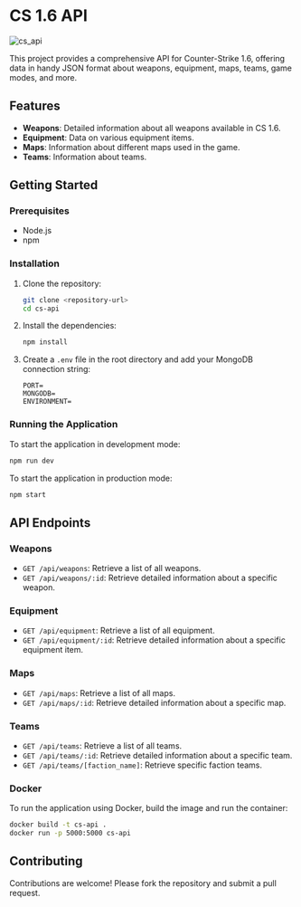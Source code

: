 # CS 1.6 API
![cs_api](https://github.com/user-attachments/assets/0ce9d088-86f5-4095-bc88-79f22855519b)

This project provides a comprehensive API for Counter-Strike 1.6, offering data in handy JSON format about weapons,
equipment, maps, teams, game modes, and more.

## Features

- **Weapons**: Detailed information about all weapons available in CS 1.6.
- **Equipment**: Data on various equipment items.
- **Maps**: Information about different maps used in the game.
- **Teams**: Information about teams.

## Getting Started

### Prerequisites

- Node.js
- npm

### Installation

1. Clone the repository:
   ```sh
   git clone <repository-url>
   cd cs-api
   ```

2. Install the dependencies:
   ```sh
   npm install
   ```

3. Create a `.env` file in the root directory and add your MongoDB connection string:
   ```dotenv
   PORT=
   MONGODB=
   ENVIRONMENT=
   ```

### Running the Application

To start the application in development mode:

```sh
npm run dev
```

To start the application in production mode:

```sh
npm start
```

## API Endpoints

### Weapons

- `GET /api/weapons`: Retrieve a list of all weapons.
- `GET /api/weapons/:id`: Retrieve detailed information about a specific weapon.

### Equipment

- `GET /api/equipment`: Retrieve a list of all equipment.
- `GET /api/equipment/:id`: Retrieve detailed information about a specific equipment item.

### Maps

- `GET /api/maps`: Retrieve a list of all maps.
- `GET /api/maps/:id`: Retrieve detailed information about a specific map.

### Teams

- `GET /api/teams`: Retrieve a list of all teams.
- `GET /api/teams/:id`: Retrieve detailed information about a specific team.
- `GET /api/teams/[faction_name]`: Retrieve specific faction teams.

### Docker

To run the application using Docker, build the image and run the container:

```sh
docker build -t cs-api .
docker run -p 5000:5000 cs-api
```

## Contributing

Contributions are welcome! Please fork the repository and submit a pull request.
